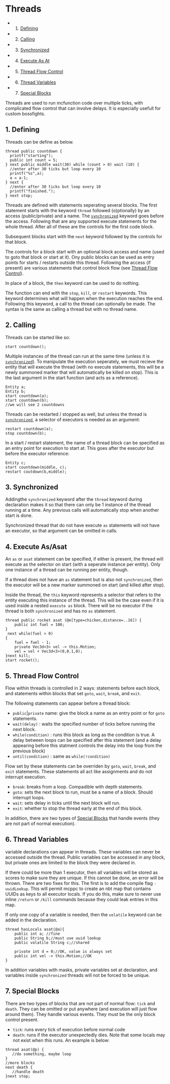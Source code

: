 # Threads
<!-- vscode-markdown-toc -->
* 1. [Defining](#Defining)
* 2. [Calling](#Calling)
* 3. [Synchronized](#Synchronized)
* 4. [Execute As At](#ExecuteAsAt)
* 5. [Thread Flow Control](#ThreadFlowControl)
* 6. [Thread Variables](#ThreadVariables)
* 7. [Special Blocks](#SpecialBlocks)

<!-- vscode-markdown-toc-config
	numbering=true
	autoSave=true
	/vscode-markdown-toc-config -->
<!-- /vscode-markdown-toc -->

Threads are used to run mcfunction code over multiple ticks, with complicated flow control that can involve delays. It is especially usefull for custom bossfights.
##  1. <a name='Defining'></a>Defining
Threads can be define as below.
```mcpp
thread public countdown {
  printf("starting");
  public int count = 5;
} next public middle wait(30) while (count > 0) wait (10) {
  //enter after 30 ticks but loop every 10
  printf("%s",a);
  a = a-1;
} next {
  //enter after 30 ticks but loop every 10
  printf("finished.");
} next stop;

```
Threads are defined with statements seperating several blocks. The first statement starts with the keyword `thread` followed (o)ptionally) by an access (public/private) and a name. The [`synchronized`](#synchronized) keyword goes before the access. Following that are any supported execute statements for the whole thread. After all of these are the controls for the first code block.

Subsequent blocks start with the `next` keyword followed by the controls for that block.

The controls for a block start with an optional block access and name (used to goto that block or start at it). Ony public blocks can be used as entry points for starts / restarts outside this thread. Following the access (if present) are various statements that control block flow (see [Thread Flow Control](#thread-flow-control)).

In place of a block, the `then` keyword can be used to do nothing.

The function can end with the `stop`, `kill`, or `restart` keywords. This keyword determines what will happen when the execution reaches the end. Following this keyword, a call to the thread can optionally be made. The syntax is the same as calling a thread but with no thread name.
##  2. <a name='Calling'></a>Calling
Threads can be started like so:
```mcpp
start countdown();
```
Multiple instances of the thread can run at the same time (unless it is [`synchronized`](#synchronized)). To manipulate the execution seperately, we must recieve the entity that will execute the thread (with no execute statements, this will be a newly summoned marker that will automatically be killed on stop). This is the last argument in the start function (and acts as a reference).
```mcpp
Entity a;
Entity b;
start countdown(a);
start countdown(b);
//we will see 2 countdowns
```
Threads can be restarted / stopped as well, but unless the thread is [`synchronized`](#synchronized), a selector of executors is needed as an argument:
```mcpp
restart countdown(a);
stop countdown(b);
```
In a start / restart statement, the name of a thread block can be specified as an entry point for execution to start at. This goes after the executor but before the executor reference:
```mcpp
Entity c;
start countdown(middle, c);
restart coutdown(b,middle);
```

##  3. <a name='Synchronized'></a>Synchronized
Addingthe `synchronized` keyword after the `thread` keyword during declaration makes it so that there can only be 1 instance of the thread running at a time. Any previous calls will automatically stop when another start is done.

Synchronized thread that do not have execute `as` statements will not have an executor, so that argument can be omitted in calls.
##  4. <a name='ExecuteAsAt'></a>Execute As/Asat
An `as` or `asat` statement can be specified, if either is present, the thread will execute as the selector on start (with a seperate instance per entity). Only one instance of a thread can be running per entity, though.

If a thread does not have an `as` statement but is also not `synchronized`, then the executor will be a new marker summoned on start (and killed after stop).

Inside the thread, the `this` keyword represents a selector that refers to the entity executing this instance of the thread. This will be the case even if it is used inside a nested `execute as` block. There will be no executor if the thread is both `synchronized` and has no `as` statement.
```mcpp
thread public rocket asat (@e[type=chicken,distance=..16]) {
    public int fuel = 100;
}
 next while(fuel > 0)
{
    fuel = fuel - 1;
    private Vec3d<3> vel -> this.Motion;
    vel = vel + Vec3d<3>(0,0.1,0);
}next kill;
start rocket();
```
##  5. <a name='ThreadFlowControl'></a>Thread Flow Control
Flow within threads is controlled in 2 ways: statements before each block, and statements within blocks that set `goto`, `wait`, `break`, and `exit`.

The following statements can appear before a thread block:
 - `public`|`private` name: give the block a name as an entry point or for `goto` statements.
 - `wait(delay)` : waits the specified number of ticks before running the next block.
 - `while(condition)` : runs this block as long as the condition is true. A delay between loops can be specified after this statement (and a delay appearing before this statment controls the delay into the loop from the previous block)
 - `until(condition)` : same as `while(!condition)`

Flow set by these statements can be overriden by `goto`, `wait`, `break`, and `exit` statements. These statements all act like assignments and do not interrupt execution.
- `break`: breaks from a loop. Compadible with depth statements.
 - `goto`: sets the next block to run, must be a name of a block. Should interrupt loops.
 - `wait`: sets delay in ticks until the next block will run.
 - `exit`: whether to stop the thread early at the end of this block.

 In addition, there are two types of [Special Blocks](#special-blocks) that handle events (they are not part of normal execution).
##  6. <a name='ThreadVariables'></a>Thread Variables
variable declarations can appear in threads. These variables can never be accessed outside the thread. Public variables can be accessed in any block, but private ones are limited to the block they were declared in.

If there could be more than 1 executor, then all variables will be stored as scores to make sure they are unique. If this cannot be done, an error will be thrown. There are two fixes for this. The first is to add the compile flag `-uuidLookup`. This will permit mcppc to create an nbt map that contains UUIDs as keys to all executor locals. If you do this, make sure to never use inline `/return` or `/kill` commands because they could leak entries in this map.

If only one copy of a variable is needed, then the `volatile` keyword can be added in the declaration.
```mcpp
thread hasLocals asat(@a){
    public int a; //fine
    public String b;//must use uuid lookup
    public volatile String c;//shared

    private int d = 0;//OK, value is always set
    public int vel -> this.Motion;//OK
}
```
In addition variables with masks, private variables set at declaration, and variables inside `synchronized` threads will not be forced to be unique.
##  7. <a name='SpecialBlocks'></a>Special Blocks
<!-- Death, Tick; TODO-->
There are two types of blocks that are not part of normal flow: `tick` and `death`. They can be omitted or put anywhere (and execution will just flow around them). They handle various events. They must be the only block control present.
 - `tick`: runs every tick of execution before normal code
 - `death`: runs if the executor unexpectedly dies. Note that some locals may not exist when this runs.
 An example is below:
 ```mcpp
thread asat(@p) {
    //do something, maybe loop
} 
//more blocks
next death {
    //handle death
}next stop;
 ```

